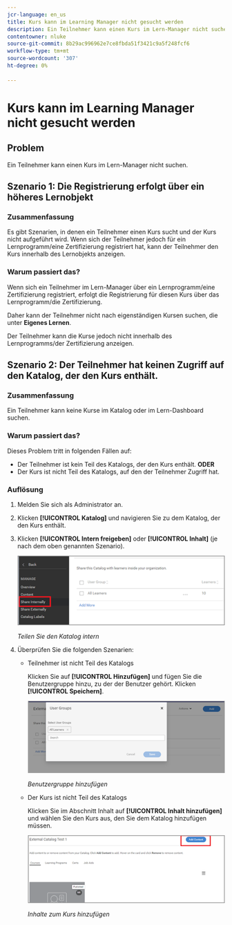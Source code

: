```yaml
---
jcr-language: en_us
title: Kurs kann im Learning Manager nicht gesucht werden
description: Ein Teilnehmer kann einen Kurs im Lern-Manager nicht suchen.
contentowner: nluke
source-git-commit: 8b29ac996962e7ce8fbda51f3421c9a5f248fcf6
workflow-type: tm+mt
source-wordcount: '307'
ht-degree: 0%

---
```




# Kurs kann im Learning Manager nicht gesucht werden

## Problem

Ein Teilnehmer kann einen Kurs im Lern-Manager nicht suchen.

## Szenario 1: Die Registrierung erfolgt über ein höheres Lernobjekt

### Zusammenfassung

Es gibt Szenarien, in denen ein Teilnehmer einen Kurs sucht und der Kurs nicht aufgeführt wird. Wenn sich der Teilnehmer jedoch für ein Lernprogramm/eine Zertifizierung registriert hat, kann der Teilnehmer den Kurs innerhalb des Lernobjekts anzeigen.

### Warum passiert das?

Wenn sich ein Teilnehmer im Lern-Manager über ein Lernprogramm/eine Zertifizierung registriert, erfolgt die Registrierung für diesen Kurs über das Lernprogramm/die Zertifizierung.

Daher kann der Teilnehmer nicht nach eigenständigen Kursen suchen, die unter **Eigenes Lernen**.

Der Teilnehmer kann die Kurse jedoch nicht innerhalb des Lernprogramms/der Zertifizierung anzeigen.

## Szenario 2: Der Teilnehmer hat keinen Zugriff auf den Katalog, der den Kurs enthält.

### Zusammenfassung

Ein Teilnehmer kann keine Kurse im Katalog oder im Lern-Dashboard suchen.

### Warum passiert das?

Dieses Problem tritt in folgenden Fällen auf:

* Der Teilnehmer ist kein Teil des Katalogs, der den Kurs enthält. **ODER**
* Der Kurs ist nicht Teil des Katalogs, auf den der Teilnehmer Zugriff hat.

### Auflösung

1. Melden Sie sich als Administrator an.

1. Klicken **[!UICONTROL Katalog]** und navigieren Sie zu dem Katalog, der den Kurs enthält.
1. Klicken **[!UICONTROL Intern freigeben]** oder **[!UICONTROL Inhalt]** (je nach dem oben genannten Szenario).

   ![](assets/cp-share-internally.png)

   *Teilen Sie den Katalog intern*

1. Überprüfen Sie die folgenden Szenarien:

   * Teilnehmer ist nicht Teil des Katalogs

     Klicken Sie auf **[!UICONTROL Hinzufügen]** und fügen Sie die Benutzergruppe hinzu, zu der der Benutzer gehört. Klicken **[!UICONTROL Speichern]**.

     ![](assets/cp-add-user-group.png)

     *Benutzergruppe hinzufügen*

   * Der Kurs ist nicht Teil des Katalogs

     Klicken Sie im Abschnitt Inhalt auf **[!UICONTROL Inhalt hinzufügen]** und wählen Sie den Kurs aus, den Sie dem Katalog hinzufügen müssen.

     ![](assets/cp-add-content.png)

     *Inhalte zum Kurs hinzufügen*
